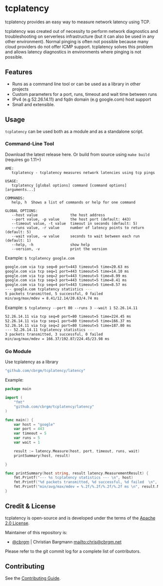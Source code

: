 # tcplatency

tcplatency provides an easy way to measure network latency using TCP.

tcplatency was created out of necessity to perform network diagnostics and troubleshooting on serverless infrastructure (but it can also be used in any other environment). Normal pinging is often not possible because many cloud providers do not offer ICMP support. tcplatency solves this problem and allows latency diagnostics in environments where pinging is not possible.
## Features
- Runs as a command line tool or can be used as a library in other projects
- Custom parameters for a port, runs, timeout and wait time between runs
- IPv4 (e.g 52.26.14.11) and fqdn domain (e.g google.com) host support
- Small and extensible.

## Usage
`tcplatency` can be used both as a module and as a standalone script.

### Command-Line Tool

 Download the latest release here. Or build from source using `make build` (requires go 1.11+)
 
 ```
 AME:
    tcplatency - tcplatency measures network latencies using tcp pings
 
 USAGE:
    tcplatency [global options] command [command options] [arguments...]
 
 COMMANDS:
    help, h  Shows a list of commands or help for one command
 
 GLOBAL OPTIONS:
    --host value               the host address
    --port value, -p value     the host port (default: 443)
    --timeout value, -t value  timeout in seconds (default: 5)
    --runs value, -r value     number of latency points to return (default: 5)
    --wait value, -w value     seconds to wait between each run (default: 1)
    --help, -h                 show help
    --version, -v              print the version
 ```

Example: `$ tcplatency google.com`

```bash
google.com via tcp seq=0 port=443 timeout=5 time=20.63 ms 
google.com via tcp seq=1 port=443 timeout=5 time=14.10 ms 
google.com via tcp seq=2 port=443 timeout=5 time=8.99 ms 
google.com via tcp seq=3 port=443 timeout=5 time=8.41 ms 
google.com via tcp seq=4 port=443 timeout=5 time=8.57 ms 
--- google.com tcplatency statistics --- 
5 packets transmitted, 5 successful, 0 failed  
min/avg/max/mdev = 8.41/12.14/20.63/4.74 ms
````

Example: `$ tcplatency --port 80 --runs 3 --wait 1 52.26.14.11`

```bash
52.26.14.11 via tcp seq=0 port=80 timeout=5 time=224.45 ms 
52.26.14.11 via tcp seq=1 port=80 timeout=5 time=166.37 ms 
52.26.14.11 via tcp seq=2 port=80 timeout=5 time=187.80 ms 
--- 52.26.14.11 tcplatency statistics --- 
3 packets transmitted, 3 successful, 0 failed  
min/avg/max/mdev = 166.37/192.87/224.45/23.98 ms 
```

### Go Module

Use tcplatency as a library

```go
"github.com/cbrgm/tcplatency/latency"
```

Example: 
```go
package main

import (
	"fmt"
	"github.com/cbrgm/tcplatency/latency"
)

func main() {
	var host = "google"
	var port = 443
	var timeout = 5
	var runs = 5
	var wait = 1

	result := latency.Measure(host, port, timeout, runs, wait)
	printSummary(host, result)

}

func printSummary(host string, result latency.MeasurementResult) {
	fmt.Printf("--- %s tcplatency statistics --- \n", host)
	fmt.Printf("%d packets transmitted, %d successful, %d failed  \n", result.Count, result.Successful, result.Failed)
	fmt.Printf("min/avg/max/mdev = %.2f/%.2f/%.2f/%.2f ms \n", result.Min, result.Average, result.Max, result.StdDev)
}

```

## Credit & License

tcplatency is open-source and is developed under the terms of the [Apache 2.0 License](https://github.com/cbrgm/tcplatency/blob/master/LICENSE).

Maintainer of this repository is:

-   [@cbrgm](https://github.com/cbrgm) | Christian Bargmann <mailto:chris@cbrgm.net>

Please refer to the git commit log for a complete list of contributors.

## Contributing

See the [Contributing Guide](https://github.com/cbrgm/contributing/blob/master/CONTRIBUTING.md).